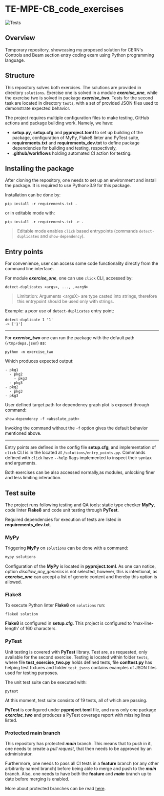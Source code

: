 # TE-MPE-CB_code_exercises

![Tests](https://github.com/TwardzikTomas/TE-MPE-CB_code_excercises/actions/workflows/python-package.yml/badge.svg)

## Overview
Temporary repository, showcasing my proposed solution for CERN's Controls and Beam section entry coding exam using Python programming language.

## Structure
This repository solves both exercises. The solutions are provided in directory ```solutions```. Exercise one is solved in a module ***exercise_one***, while the exercise two is solved in package ***exercise_two***. Tests for the second task are located in directory ```tests```, with a set of provided JSON files used to demonstrate expected behavior.  

The project requires multiple configuration files to make testing, GitHub actions and package building work. Namely, we have:
- **setup.py**, **setup.cfg** and **pyproject.toml** to set up building of the package, configuration of MyPy, Flake8 linter and PyTest suite,
- **requirements.txt** and **requirements_dev.txt** to define package dependencies for building and testing, respectively,
- **.github/workflows** holding automated CI action for testing.

## Installing the package
After cloning the repository, one needs to set up an environment and install the package. It is required to use Python>3.9 for this package.

Installation can be done by:
```
pip install -r requirements.txt .
```
or in editable mode with:
```
pip install -r requirements.txt -e .
```

>Editable mode enables ```click``` based entrypoints (commands `detect-duplicates` and `show-dependency`).

## Entry points
For convenience, user can access some code functionality directly from the command line interface.

For module ***exercise_one***, one can use `click` CLI, accessed by:
```
detect-duplicates <args>, ..., ,<argN>
```

>Limitation: Arguments \<argsX> are type casted into strings, therefore this entrypoint should be used only with strings. 

Example: a poor use of ```detect-duplicates``` entry point:
```
detect-duplicate 1 '1' 
-> ['1']
```
***
For ***exercise_two*** one can run the package with the default path (```/tmp/deps.json```) as:
```
python -m exercise_two
```
Which produces expected output:
```
- pkg1
  - pkg2
    - pkg3
  - pkg3
- pkg2
  - pkg3
- pkg3
```
User defined target path for dependency graph plot is exposed through command:

```
show-dependency -f <absolute_path>
```
Invoking the command without the `-f` option gives the default behavior mentioned above.

***
Entry points are defined in the config file **setup.cfg**, and implementation of ```click``` CLI is in the located at ```/solutions/entry_points.py```. Commands defined with ```click``` have `--help` flags implemented to inspect their syntax and arguments.

Both exercises can be also accessed normally,as modules, unlocking finer and less limiting interaction.

## Test suite
The project runs following testing and QA tools: static type checker **MyPy**, code linter **Flake8** and code unit testing through **PyTest**. 

Required dependencies for execution of tests are listed in **requirements_dev.txt**.

### MyPy
Triggering **MyPy** on ```solutions``` can be done with a command:
```python
mypy solutions
```
Configuration of the **MyPy** is located in **pyproject.toml**. As one can notice, option *disallow_any_generics* is not selected, however, this is intentional, as ***exercise_one*** can accept a list of generic content and thereby this option is allowed.

### Flake8
To execute Python linter **Flake8** on ```solutions``` run:

```
flake8 solution
```

**Flake8** is configured in **setup.cfg**. This project is configured to 'max-line-length' of 160 characters.

### PyTest

Unit testing is covered with **PyTest** library. Test are, as requested, only available for the second exercise. Testing is located within folder ```tests```, where file **test_exercise_two.py** holds defined tests, file **conftest.py** has helping test fixtures and folder ```test_jsons``` contains examples of JSON files used for testing purposes.

The unit test suite can be executed with:

```
pytest
```

At this moment, test suite consists of 19 tests, all of which are passing.

**PyTest** is configured under **pyproject.toml** file, and runs only one package ***exercise_two*** and produces a PyTest coverage report with missing lines listed.

### Protected main branch
This repository has protected ***main*** branch. This means that to push in it, one needs to create a *pull request*, that then needs to be approved by an administrator. 

Furthermore, one needs to pass all CI tests in a **feature** branch (or any other arbitrarily named branch) before being able to merge and push to the ***main*** branch. Also, one needs to have both the **feature** and ***main*** branch up to date before merging is enabled.

More about protected branches can be read [here](https://docs.github.com/en/repositories/configuring-branches-and-merges-in-your-repository/managing-protected-branches/about-protected-branches).
